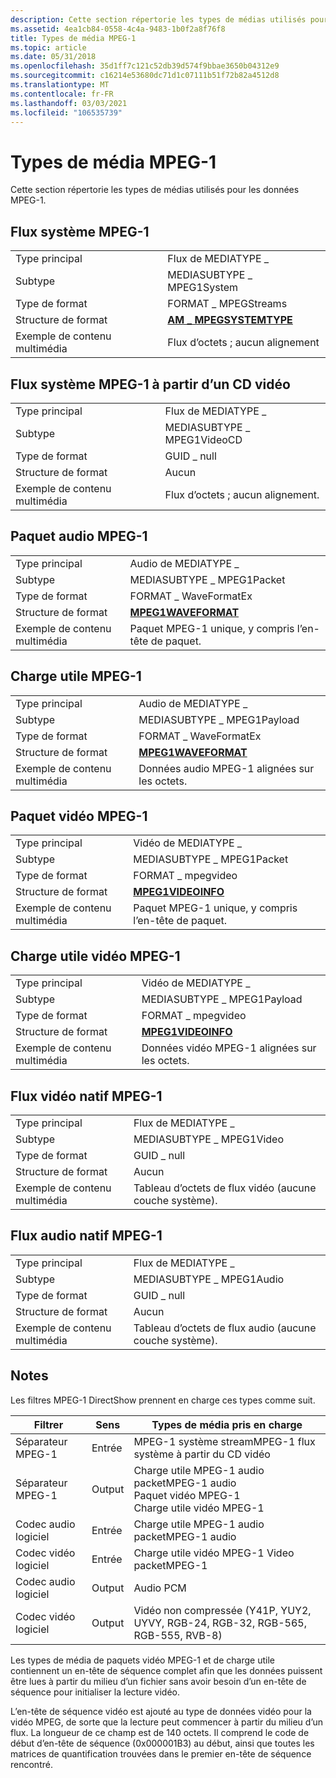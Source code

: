 ```yaml
---
description: Cette section répertorie les types de médias utilisés pour les données MPEG-1.
ms.assetid: 4ea1cb84-0558-4c4a-9483-1b0f2a8f76f8
title: Types de média MPEG-1
ms.topic: article
ms.date: 05/31/2018
ms.openlocfilehash: 35d1ff7c121c52db39d574f9bbae3650b04312e9
ms.sourcegitcommit: c16214e53680dc71d1c07111b51f72b82a4512d8
ms.translationtype: MT
ms.contentlocale: fr-FR
ms.lasthandoff: 03/03/2021
ms.locfileid: "106535739"
---
```

# <a name="mpeg-1-media-types"></a>Types de média MPEG-1

Cette section répertorie les types de médias utilisés pour les données MPEG-1.

## <a name="mpeg-1-system-stream"></a>Flux système MPEG-1



|                       |                                                 |
|-----------------------|-------------------------------------------------|
| Type principal            | Flux de MEDIATYPE \_                               |
| Subtype               | MEDIASUBTYPE \_ MPEG1System                       |
| Type de format           | FORMAT \_ MPEGStreams                             |
| Structure de format      | [**AM \_ MPEGSYSTEMTYPE**](/previous-versions/windows/desktop/api/mpegtype/ns-mpegtype-am_mpegsystemtype) |
| Exemple de contenu multimédia | Flux d’octets ; aucun alignement                       |



 

## <a name="mpeg-1-system-stream-from-video-cd"></a>Flux système MPEG-1 à partir d’un CD vidéo



|                       |                            |
|-----------------------|----------------------------|
| Type principal            | Flux de MEDIATYPE \_          |
| Subtype               | MEDIASUBTYPE \_ MPEG1VideoCD |
| Type de format           | GUID \_ null                 |
| Structure de format      | Aucun                       |
| Exemple de contenu multimédia | Flux d’octets ; aucun alignement. |



 

## <a name="mpeg-1-audio-packet"></a>Paquet audio MPEG-1



|                       |                                                |
|-----------------------|------------------------------------------------|
| Type principal            | Audio de MEDIATYPE \_                               |
| Subtype               | MEDIASUBTYPE \_ MPEG1Packet                      |
| Type de format           | FORMAT \_ WaveFormatEx                           |
| Structure de format      | [**MPEG1WAVEFORMAT**](/windows/desktop/api/mmreg/ns-mmreg-mpeg1waveformat)     |
| Exemple de contenu multimédia | Paquet MPEG-1 unique, y compris l’en-tête de paquet. |



 

## <a name="mpeg-1-audio-payload"></a>Charge utile MPEG-1



|                       |                                            |
|-----------------------|--------------------------------------------|
| Type principal            | Audio de MEDIATYPE \_                           |
| Subtype               | MEDIASUBTYPE \_ MPEG1Payload                 |
| Type de format           | FORMAT \_ WaveFormatEx                       |
| Structure de format      | [**MPEG1WAVEFORMAT**](/windows/desktop/api/mmreg/ns-mmreg-mpeg1waveformat) |
| Exemple de contenu multimédia | Données audio MPEG-1 alignées sur les octets.            |



 

## <a name="mpeg-1-video-packet"></a>Paquet vidéo MPEG-1



|                       |                                                |
|-----------------------|------------------------------------------------|
| Type principal            | Vidéo de MEDIATYPE \_                               |
| Subtype               | MEDIASUBTYPE \_ MPEG1Packet                      |
| Type de format           | FORMAT \_ mpegvideo                              |
| Structure de format      | [**MPEG1VIDEOINFO**](/previous-versions/windows/desktop/api/amvideo/ns-amvideo-mpeg1videoinfo)       |
| Exemple de contenu multimédia | Paquet MPEG-1 unique, y compris l’en-tête de paquet. |



 

## <a name="mpeg-1-video-payload"></a>Charge utile vidéo MPEG-1



|                       |                                          |
|-----------------------|------------------------------------------|
| Type principal            | Vidéo de MEDIATYPE \_                         |
| Subtype               | MEDIASUBTYPE \_ MPEG1Payload               |
| Type de format           | FORMAT \_ mpegvideo                        |
| Structure de format      | [**MPEG1VIDEOINFO**](/previous-versions/windows/desktop/api/amvideo/ns-amvideo-mpeg1videoinfo) |
| Exemple de contenu multimédia | Données vidéo MPEG-1 alignées sur les octets.          |



 

## <a name="mpeg-1-native-video-stream"></a>Flux vidéo natif MPEG-1



|                       |                                                |
|-----------------------|------------------------------------------------|
| Type principal            | Flux de MEDIATYPE \_                              |
| Subtype               | MEDIASUBTYPE \_ MPEG1Video                      |
| Type de format           | GUID \_ null                                     |
| Structure de format      | Aucun                                           |
| Exemple de contenu multimédia | Tableau d’octets de flux vidéo (aucune couche système). |



 

## <a name="mpeg-1-native-audio-stream"></a>Flux audio natif MPEG-1



|                       |                                                |
|-----------------------|------------------------------------------------|
| Type principal            | Flux de MEDIATYPE \_                              |
| Subtype               | MEDIASUBTYPE \_ MPEG1Audio                      |
| Type de format           | GUID \_ null                                     |
| Structure de format      | Aucun                                           |
| Exemple de contenu multimédia | Tableau d’octets de flux audio (aucune couche système). |



 

## <a name="remarks"></a>Notes

Les filtres MPEG-1 DirectShow prennent en charge ces types comme suit.



| Filtrer               | Sens | Types de média pris en charge                                                                                             |
|----------------------|-----------|-------------------------------------------------------------------------------------------------------------------|
| Séparateur MPEG-1      | Entrée     | MPEG-1 système streamMPEG-1 flux système à partir du CD vidéo<br/>                                                 |
| Séparateur MPEG-1      | Output    | Charge utile MPEG-1 audio packetMPEG-1 audio<br/> Paquet vidéo MPEG-1<br/> Charge utile vidéo MPEG-1<br/> |
| Codec audio logiciel | Entrée     | Charge utile MPEG-1 audio packetMPEG-1 audio<br/>                                                                |
| Codec vidéo logiciel | Entrée     | Charge utile vidéo MPEG-1 Video packetMPEG-1<br/>                                                                |
| Codec audio logiciel | Output    | Audio PCM                                                                                                         |
| Codec vidéo logiciel | Output    | Vidéo non compressée (Y41P, YUY2, UYVY, RGB-24, RGB-32, RGB-565, RGB-555, RVB-8)                                    |



 

Les types de média de paquets vidéo MPEG-1 et de charge utile contiennent un en-tête de séquence complet afin que les données puissent être lues à partir du milieu d’un fichier sans avoir besoin d’un en-tête de séquence pour initialiser la lecture vidéo.

L’en-tête de séquence vidéo est ajouté au type de données vidéo pour la vidéo MPEG, de sorte que la lecture peut commencer à partir du milieu d’un flux. La longueur de ce champ est de 140 octets. Il comprend le code de début d’en-tête de séquence (0x000001B3) au début, ainsi que toutes les matrices de quantification trouvées dans le premier en-tête de séquence rencontré.

 

 




